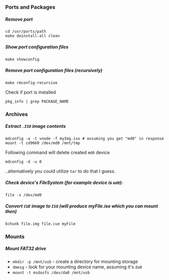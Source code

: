 ### Ports and Packages

##### Remove port

```
cd /usr/ports/path
make deinstall-all clean
```

##### Show port configuration files

```
make showconfig
```

##### Remove port configuration files (recursively)

```
make rmconfig-recursive
```

Check if port is installed

```
pkg_info | grep PACKAGE_NAME
```

### Archives

##### Extract `.ISO` image contents

```
mdconfig -a -t vnode -f myImg.iso # assuming you get "md0" in response
mount -t cd9660 /dev/md0 /mnt/tmp
```

Following command will delete created `md0` device

```
mdconfig -d -u 0
```

..alternatively you could utilize `tar` to do that I guess.

##### Check device's FileSystem (for example device is `md0`):

```
file -s /dev/md0
```

##### Convert `CUE` image to `ISO` (will produce myFile.iso which you can mount then)

```
bchunk file.img file.cue myFile
```

### Mounts

##### Mount FAT32 drive

- `mkdir -p /mnt/usb` - create a directory for mounting storage
- `dmesg` - look for your mounting device name, assuming it's `da0`
- `mount -t msdosfs /dev/da0 /mnt/usb`